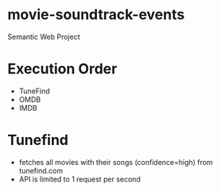 # movie-soundtrack-events
Semantic Web Project

# Execution Order

* TuneFind
* OMDB
* IMDB


# Tunefind
* fetches all movies with their songs (confidence=high) from tunefind.com
* API is limited to 1 request per second
